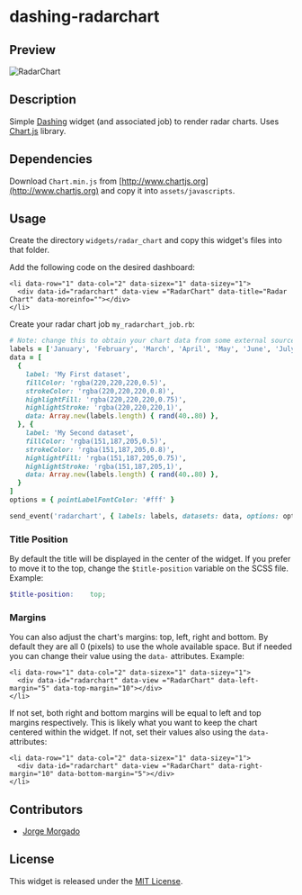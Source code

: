 # dashing-radarchart

## Preview

![RadarChart](https://raw.githubusercontent.com/wiki/jorgemorgado/dashing-radarchart/radarchart.png)

## Description

Simple [Dashing](http://shopify.github.com/dashing) widget (and associated job)
to render radar charts. Uses [Chart.js](http://www.chartjs.org/) library.

## Dependencies

Download `Chart.min.js` from [http://www.chartjs.org](http://www.chartjs.org)
and copy it into `assets/javascripts`.

## Usage

Create the directory `widgets/radar_chart` and copy this widget's files
into that folder.

Add the following code on the desired dashboard:

```erb
<li data-row="1" data-col="2" data-sizex="1" data-sizey="1">
  <div data-id="radarchart" data-view ="RadarChart" data-title="Radar Chart" data-moreinfo=""></div>
</li>
```

Create your radar chart job `my_radarchart_job.rb`:

```ruby
# Note: change this to obtain your chart data from some external source
labels = ['January', 'February', 'March', 'April', 'May', 'June', 'July']
data = [
  {
    label: 'My First dataset',
    fillColor: 'rgba(220,220,220,0.5)',
    strokeColor: 'rgba(220,220,220,0.8)',
    highlightFill: 'rgba(220,220,220,0.75)',
    highlightStroke: 'rgba(220,220,220,1)',
    data: Array.new(labels.length) { rand(40..80) },
  }, {
    label: 'My Second dataset',
    fillColor: 'rgba(151,187,205,0.5)',
    strokeColor: 'rgba(151,187,205,0.8)',
    highlightFill: 'rgba(151,187,205,0.75)',
    highlightStroke: 'rgba(151,187,205,1)',
    data: Array.new(labels.length) { rand(40..80) },
  }
]
options = { pointLabelFontColor: '#fff' }

send_event('radarchart', { labels: labels, datasets: data, options: options })
```

### Title Position

By default the title will be displayed in the center of the widget. If you
prefer to move it to the top, change the `$title-position` variable on the
SCSS file. Example:

```scss
$title-position:    top;
```

### Margins

You can also adjust the chart's margins: top, left, right and bottom. By
default they are all 0 (pixels) to use the whole available space. But if
needed you can change their value using the `data-` attributes. Example:

```erb
<li data-row="1" data-col="2" data-sizex="1" data-sizey="1">
  <div data-id="radarchart" data-view ="RadarChart" data-left-margin="5" data-top-margin="10"></div>
</li>
```

If not set, both right and bottom margins will be equal to left and top margins
respectively. This is likely what you want to keep the chart centered within
the widget. If not, set their values also using the `data-` attributes:

```erb
<li data-row="1" data-col="2" data-sizex="1" data-sizey="1">
  <div data-id="radarchart" data-view ="RadarChart" data-right-margin="10" data-bottom-margin="5"></div>
</li>
```

## Contributors

- [Jorge Morgado](https://github.com/jorgemorgado)

## License

This widget is released under the [MIT License](http://www.opensource.org/licenses/MIT).
